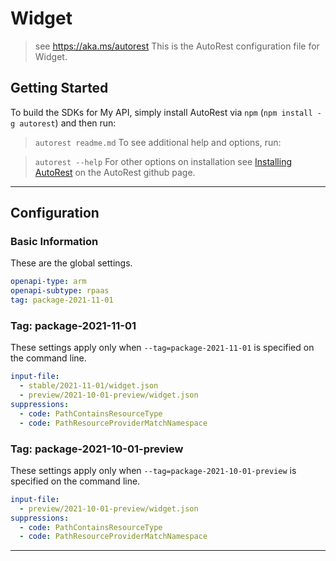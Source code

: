 # Widget

> see https://aka.ms/autorest
> This is the AutoRest configuration file for Widget.

## Getting Started

To build the SDKs for My API, simply install AutoRest via `npm` (`npm install -g autorest`) and then run:

> `autorest readme.md`
> To see additional help and options, run:

> `autorest --help`
> For other options on installation see [Installing AutoRest](https://aka.ms/autorest/install) on the AutoRest github page.

---

## Configuration

### Basic Information

These are the global settings.

```yaml
openapi-type: arm
openapi-subtype: rpaas
tag: package-2021-11-01
```

### Tag: package-2021-11-01

These settings apply only when `--tag=package-2021-11-01` is specified on the command line.

```yaml $(tag) == 'package-2021-11-01'
input-file:
  - stable/2021-11-01/widget.json
  - preview/2021-10-01-preview/widget.json
suppressions:
  - code: PathContainsResourceType
  - code: PathResourceProviderMatchNamespace
```

### Tag: package-2021-10-01-preview

These settings apply only when `--tag=package-2021-10-01-preview` is specified on the command line.

```yaml $(tag) == 'package-2021-10-01-preview'
input-file:
  - preview/2021-10-01-preview/widget.json
suppressions:
  - code: PathContainsResourceType
  - code: PathResourceProviderMatchNamespace
```

---
